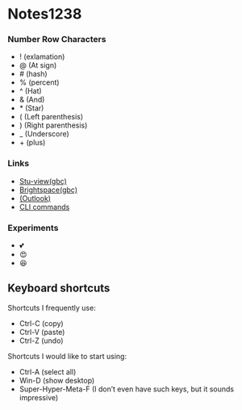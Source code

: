 # Notes1238
### Number Row Characters
* ! (exlamation)
* @ (At sign)
* \# (hash)
* % (percent)
* ^ (Hat)
* & (And)
* \* (Star)
* \( (Left parenthesis)
* \) (Right parenthesis)
*  _ (Underscore)
*  \+ (plus)
### Links
* [Stu-view(gbc)](https://https://stuview.georgebrown.ca//)
* [Brightspace(gbc)](https://learn.georgebrown.ca/d2l/home)
* [(Outlook)](https://outlook.office.com/mail/)
* [CLI commands](docs/cli.md)
### Experiments
* :two_hearts:
* :heart_eyes:
* :satisfied:

## Keyboard shortcuts
Shortcuts I frequently use: 
- Ctrl-C (copy)
- Ctrl-V (paste)
- Ctrl-Z (undo)

Shortcuts I would like to start using: 
- Ctrl-A (select all)
- Win-D (show desktop)
- Super-Hyper-Meta-F (I don’t even have such keys, but it sounds impressive)
   
 

